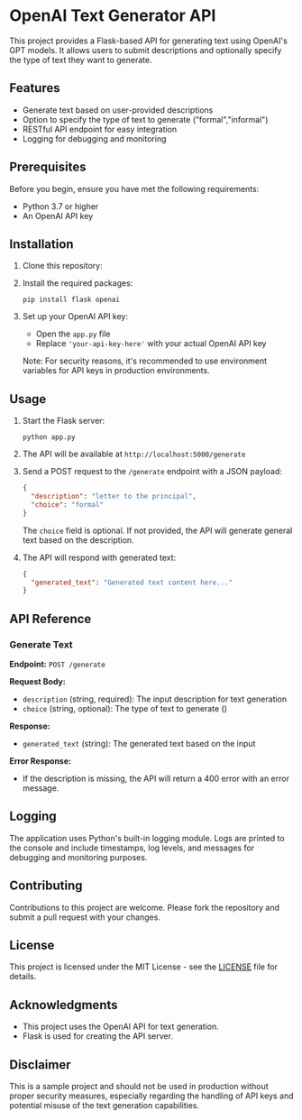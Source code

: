 # OpenAI Text Generator API

This project provides a Flask-based API for generating text using OpenAI's GPT models. It allows users to submit descriptions and optionally specify the type of text they want to generate.

## Features

- Generate text based on user-provided descriptions
- Option to specify the type of text to generate ("formal","informal")
- RESTful API endpoint for easy integration
- Logging for debugging and monitoring

## Prerequisites

Before you begin, ensure you have met the following requirements:

- Python 3.7 or higher
- An OpenAI API key

## Installation

1. Clone this repository:
  

2. Install the required packages:
   ```
   pip install flask openai
   ```

3. Set up your OpenAI API key:
   - Open the `app.py` file
   - Replace `'your-api-key-here'` with your actual OpenAI API key
   
   Note: For security reasons, it's recommended to use environment variables for API keys in production environments.

## Usage

1. Start the Flask server:
   ```
   python app.py
   ```

2. The API will be available at `http://localhost:5000/generate`

3. Send a POST request to the `/generate` endpoint with a JSON payload:
   ```json
   {
     "description": "letter to the principal",
     "choice": "formal"
   }
   ```
   The `choice` field is optional. If not provided, the API will generate general text based on the description.

4. The API will respond with generated text:
   ```json
   {
     "generated_text": "Generated text content here..."
   }
   ```

## API Reference

### Generate Text

**Endpoint:** `POST /generate`

**Request Body:**
- `description` (string, required): The input description for text generation
- `choice` (string, optional): The type of text to generate ()

**Response:**
- `generated_text` (string): The generated text based on the input

**Error Response:**
- If the description is missing, the API will return a 400 error with an error message.

## Logging

The application uses Python's built-in logging module. Logs are printed to the console and include timestamps, log levels, and messages for debugging and monitoring purposes.

## Contributing

Contributions to this project are welcome. Please fork the repository and submit a pull request with your changes.

## License

This project is licensed under the MIT License - see the [LICENSE](LICENSE) file for details.

## Acknowledgments

- This project uses the OpenAI API for text generation.
- Flask is used for creating the API server.

## Disclaimer

This is a sample project and should not be used in production without proper security measures, especially regarding the handling of API keys and potential misuse of the text generation capabilities.
